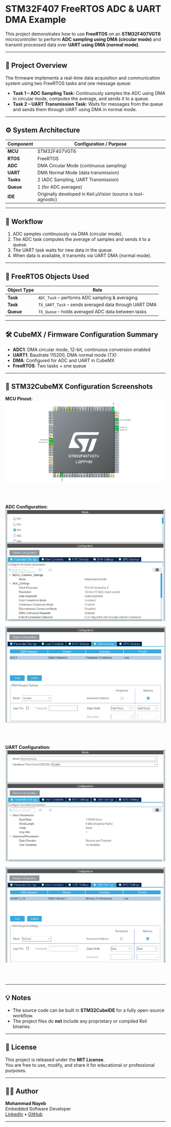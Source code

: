 # STM32F407 FreeRTOS ADC & UART DMA Example

This project demonstrates how to use **FreeRTOS** on an **STM32F407VGT6** microcontroller to perform **ADC sampling using DMA (circular mode)** and transmit processed data over **UART using DMA (normal mode)**.

---

## 🧠 Project Overview

The firmware implements a real-time data acquisition and communication system using two FreeRTOS tasks and one message queue:

- **Task 1 – ADC Sampling Task:** Continuously samples the ADC using DMA in circular mode, computes the average, and sends it to a queue.
- **Task 2 – UART Transmission Task:** Waits for messages from the queue and sends them through UART using DMA in normal mode.

---

## ⚙️ System Architecture

| Component | Configuration / Purpose |
|------------|-------------------------|
| **MCU** | STM32F407VGT6 |
| **RTOS** | FreeRTOS |
| **ADC** | DMA Circular Mode (continuous sampling) |
| **UART** | DMA Normal Mode (data transmission) |
| **Tasks** | 2 (ADC Sampling, UART Transmission) |
| **Queue** | 1 (for ADC averages) |
| **IDE** | Originally developed in Keil µVision (source is tool-agnostic) |

---

## 🔁 Workflow

1. ADC samples continuously via DMA (circular mode).  
2. The ADC task computes the average of samples and sends it to a queue.  
3. The UART task waits for new data in the queue.  
4. When data is available, it transmits via UART DMA (normal mode).  

---

## 🧩 FreeRTOS Objects Used

| Object Type | Role |
|--------------|------|
| **Task** | `ADC_Task` – performs ADC sampling & averaging |
| **Task** | `TX_UART_Task` – sends averaged data through UART DMA |
| **Queue** | `TX_Queue` – holds averaged ADC data between tasks |

---

## 🛠️ CubeMX / Firmware Configuration Summary

- **ADC1**: DMA circular mode, 12-bit, continuous conversion enabled  
- **UART1**: Baudrate 115200, DMA normal mode (TX)  
- **DMA**: Configured for ADC and UART in CubeMX  
- **FreeRTOS**: Two tasks + one queue  

---

## 🧭 STM32CubeMX Configuration Screenshots

**MCU Pinout:**  
![MCU Pinout](Images/pinout.png)
<br><br>
<br><br>

**ADC Configuration:**  
![ADC Parameter Settings](Images/adc_parameter_settings.png)

![ADC DMA Settings](Images/adc_dma_settings.png)
<br><br>
<br><br>

**UART Configuration:**  
![UART Parameter Settings](Images/uart_parameter_settings.png)

![UART DMA Settings](Images/uart_dma_settings.png)
<br><br>
<br><br>

---

## 💡 Notes

- The source code can be built in **STM32CubeIDE** for a fully open-source workflow.  
- The project files do **not** include any proprietary or compiled Keil binaries.

---

## 📄 License

This project is released under the **MIT License**.  
You are free to use, modify, and share it for educational or professional purposes.

---

## 👨‍💻 Author

**Mohammad Nayeb**  
Embedded Software Developer  
[LinkedIn](https://linkedin.com/in/mohammad-nayeb) • [GitHub](https://github.com/mohammad-nayeb)

---

